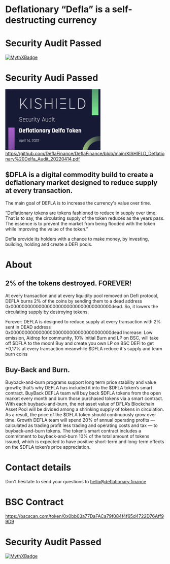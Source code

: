 
# Deflationary “Defla” is a self-destructing currency

# Security Audit Passed
[![MythXBadge](https://badgen.net/https/api.mythx.io/v1/projects/cdd4fbad-9fc7-4e6e-9fdf-ba07bf893347/badge/data?cache=300&icon=https://raw.githubusercontent.com/ConsenSys/mythx-github-badge/main/logo_white.svg)](https://docs.mythx.io/dashboard/github-badges)

# Security Audi Passed
![KISHIELD AUDIT ](KISHIELD.png)
https://github.com/DeflaFinance/DeflaFinance/blob/main/KISHIELD_Deflationary%20Delfa_Audit_20220414.pdf


## $DFLA is a digital commodity build to create a deflationary market designed to reduce supply at every transaction.
The main goal of DEFLA is to increase the currency's value over time.

“Deflationary tokens are tokens fashioned to reduce in supply over time. That is to say, the circulating supply of the token reduces as the years pass. The essence is to prevent the market from being flooded with the token while improving the value of the token.”

Defla provide its holders with a chance to make money, by investing, building, holding and create a DEFI pools.


# About
## 2% of the tokens destroyed. FOREVER!
At every transaction and at every liquidity pool removed on Defi protocol, DEFLA burns 2% of the coins by sending them to a dead address 0x000000000000000000000000000000000000dead. So, it lowers the circulating supply by destroying tokens.

Forever: DEFLA is designed to reduce supply at every transaction with 2% sent in DEAD address 0x000000000000000000000000000000000000dead
Increase: Low emission, Aidrop for community, 10% initial Burn and LP on BSC, will take off $DFLA to the moon!
Buy and create you own LP on BSC DEFI to get +0,17% at every transaction meanwhile $DFLA reduce it's supply and team burn coins


## Buy-Back and Burn.
Buyback-and-burn programs support long term price stability and value growth; that’s why DEFLA has included it into the $DFLA token’s smart contract.
BuyBack DEFLA team will buy back $DFLA tokens from the open market every month and burn those purchased tokens via a smart contract. With each buyback-and-burn, the net asset value of DFLA’s Blockchain Asset Pool will be divided among a shrinking supply of tokens in circulation. As a result, the price of the $DFLA token should continuously grow over time.
Growth DEFLA team will spend 20% of annual operating profits — calculated as trading profit less trading and operating costs and tax — to buyback-and-burn tokens. The token’s smart contract includes a commitment to buyback-and-burn 10% of the total amount of tokens issued, which is expected to have positive short-term and long-term effects on the $DFLA token’s price appreciation.

# Contact details
Don't hesitate to send your questions to hello@deflationary.finance

# BSC Contract 
https://bscscan.com/token/0x0bb03a77DaFACa79f084f4f65d4722D76Aff99D9

# Security Audit Passed
[![MythXBadge](https://badgen.net/https/api.mythx.io/v1/projects/cdd4fbad-9fc7-4e6e-9fdf-ba07bf893347/badge/data?cache=300&icon=https://raw.githubusercontent.com/ConsenSys/mythx-github-badge/main/logo_white.svg)](https://docs.mythx.io/dashboard/github-badges)



